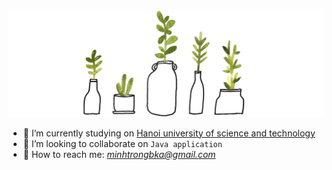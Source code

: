 ![](image/tree.jpg) 

- 🔭 I’m currently studying on [Hanoi university of science and technology](https://www.hust.edu.vn/)
- 👯 I’m looking to collaborate on `Java application`
- 💬 How to reach me: *minhtrongbka@gmail.com*
